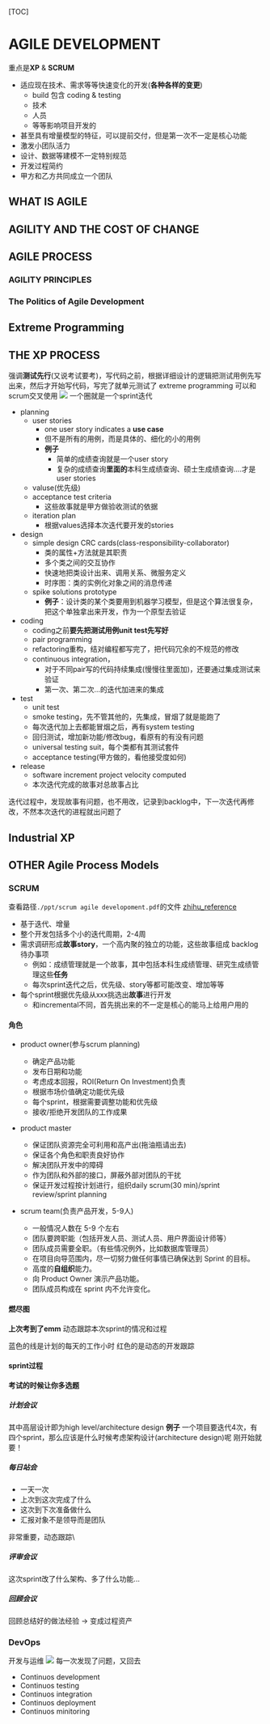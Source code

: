 [TOC]
# AGILE DEVELOPMENT
重点是**XP** & **SCRUM**

- 适应现在技术、需求等等快速变化的开发(**各种各样的变更**)
  - build 包含 coding & testing
  - 技术
  - 人员
  - 等等影响项目开发的
- 甚至具有增量模型的特征，可以提前交付，但是第一次不一定是核心功能
- 激发小团队活力
- 设计、数据等建模不一定特别规范
- 开发过程简约
- 甲方和乙方共同成立一个团队
## WHAT IS AGILE
## AGILITY AND THE COST OF CHANGE
## AGILE PROCESS
### AGILITY PRINCIPLES
### The Politics of Agile Development
## Extreme Programming
## THE XP PROCESS
强调**测试先行**(又说考试要考)，写代码之前，根据详细设计的逻辑把测试用例先写出来，然后才开始写代码，写完了就单元测试了
extreme programming
可以和scrum交叉使用
![](./ref/XP.PNG)
一个圈就是一个sprint迭代
- planning
  - user stories
    - one user story indicates a **use case**
    - 但不是所有的用例，而是具体的、细化的小的用例
    - **例子**
      - 简单的成绩查询就是一个user story
      - 复杂的成绩查询**里面的**本科生成绩查询、硕士生成绩查询....才是user stories
  - valuse(优先级)
  - acceptance test criteria
    - 这些故事就是甲方做验收测试的依据
  - iteration plan
    - 根据values选择本次迭代要开发的stories
- design
  - simple design CRC cards(class-responsibility-collaborator)
    - 类的属性+方法就是其职责
    - 多个类之间的交互协作
    - 快速地把类设计出来、调用关系、微服务定义
    - 时序图：类的实例化对象之间的消息传递
  - spike solutions prototype
    - **例子**：设计类的某个类要用到机器学习模型，但是这个算法很复杂，把这个单独拿出来开发，作为一个原型去验证
- coding
  - coding之前**要先把测试用例unit test先写好**
  - pair programming
  - refactoring重构，结对编程都写完了，把代码冗余的不规范的修改
  - continuous integration，
    - 对于不同pair写的代码持续集成(慢慢往里面加)，还要通过集成测试来验证
    - 第一次、第二次...的迭代加进来的集成
- test
  - unit test
  - smoke testing，先不管其他的，先集成，冒烟了就是能跑了
  - 每次迭代加上去都能冒烟之后，再有system testing
  - 回归测试，增加新功能/修改bug，看原有的有没有问题
  - universal testing suit，每个类都有其测试套件
  - acceptance testing(甲方做的，看他接受度如何)
- release
  - software increment project velocity computed
  - 本次迭代完成的故事对总故事占比


迭代过程中，发现故事有问题，也不用改，记录到backlog中，下一次迭代再修改，不然本次迭代的进程就出问题了
## Industrial XP
## OTHER Agile Process Models

### SCRUM
查看路径`./ppt/scrum agile developoment.pdf`的文件
[zhihu_reference](https://zhuanlan.zhihu.com/p/398276773)

- 基于迭代、增量
- 整个开发包括多个小的迭代周期，2-4周
- 需求调研形成**故事story**，一个高内聚的独立的功能，这些故事组成 backlog 待办事项
  - 例如：成绩管理就是一个故事，其中包括本科生成绩管理、研究生成绩管理这些**任务**
  - 每次sprint迭代之后，优先级、story等都可能改变、增加等等
- 每个sprint根据优先级从xxx挑选出**故事**进行开发
  - 和incremental不同，首先挑出来的不一定是核心的能马上给用户用的

#### 角色
- product owner(参与scrum planning)
  - 确定产品功能
  - 发布日期和功能
  - 考虑成本回报，ROI(Return On Investment)负责
  - 根据市场价值确定功能优先级
  - 每个sprint，根据需要调整功能和优先级
  - 接收/拒绝开发团队的工作成果

- product master
  - 保证团队资源完全可利用和高产出(拖油瓶请出去)
  - 保证各个角色和职责良好协作
  - 解决团队开发中的障碍
  - 作为团队和外部的接口，屏蔽外部对团队的干扰
  - 保证开发过程按计划进行，组织daily scrum(30 min)/sprint review/sprint planning

- scrum team(负责产品开发，5-9人)
  - 一般情况人数在 5-9 个左右
  - 团队要跨职能（包括开发人员、测试人员、用户界面设计师等）
  - 团队成员需要全职。（有些情况例外，比如数据库管理员）
  - 在项目向导范围内，尽一切努力做任何事情已确保达到 Sprint 的目标。
  - 高度的**自组织**能力。
  - 向 Product Owner 演示产品功能。
  - 团队成员构成在 sprint 内不允许变化。


#### 燃尽图
**上次考到了emm**
动态跟踪本次sprint的情况和过程

蓝色的线是计划的每天的工作小时
红色的是动态的开发跟踪

#### sprint过程
**考试的时候让你多选题**
##### 计划会议
其中高层设计即为high level/architecture design
**例子**
一个项目要迭代4次，有四个sprint，那么应该是什么时候考虑架构设计(architecture design)呢
刚开始就要！

##### 每日站会
- 一天一次
- 上次到这次完成了什么
- 这次到下次准备做什么
- 汇报对象不是领导而是团队

非常重要，动态跟踪\

##### 评审会议
这次sprint改了什么架构、多了什么功能...

##### 回顾会议
回顾总结好的做法经验 -> 变成过程资产

### DevOps
开发与运维
![](./ref/DevOps.PNG)
每一次发现了问题，又回去


- Continuos development
- Continuos testing
- Continuos integration
- Continuos deployment
- Continuos minitoring